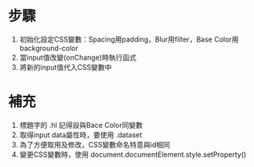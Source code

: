 # 步驟
1. 初始化設定CSS變數：Spacing用padding，Blur用filter，Base Color用background-color
2. 當input值改變(onChange)時執行函式
3. 將新的input值代入CSS變數中

# 補充
1. 標題字的 .hl 記得設與Bace Color同變數
2. 取得input data屬性時，要使用 .dataset
3. 為了方便取用及修改，CSS變數命名特意與id相同
4. 變更CSS變數時，使用 document.documentElement.style.setProperty()